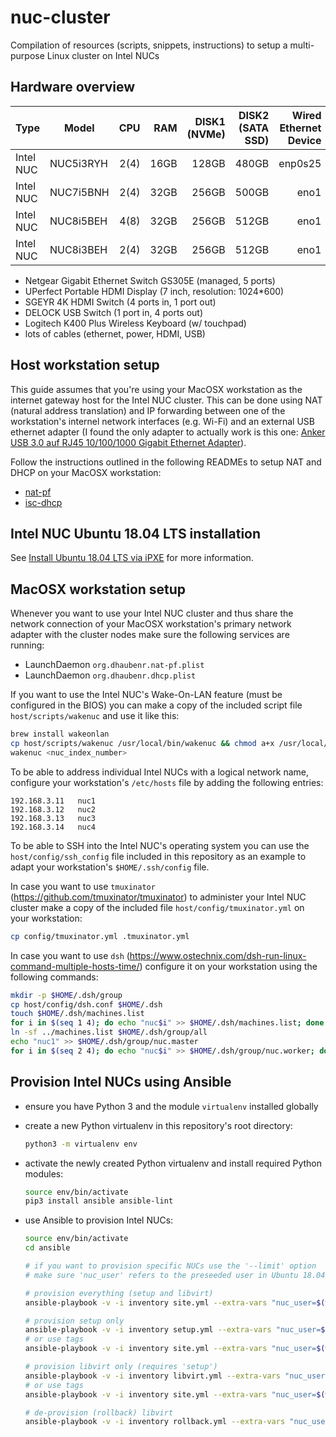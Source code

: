 # nuc-cluster

Compilation of resources (scripts, snippets, instructions) to setup a multi-purpose Linux cluster on Intel NUCs

## Hardware overview

| Type      | Model      | CPU  | RAM    | DISK1 (NVMe) | DISK2 (SATA SSD) | Wired Ethernet Device | NODE INDEX |
|-----------|------------|-----:|-------:|-------------:|-----------------:|----------------------:|-----------:|
| Intel NUC | NUC5i3RYH  | 2(4) | 16GB   | 128GB        | 480GB            | enp0s25               | 1          |
| Intel NUC | NUC7i5BNH  | 2(4) | 32GB   | 256GB        | 500GB            | eno1                  | 2          |
| Intel NUC | NUC8i5BEH  | 4(8) | 32GB   | 256GB        | 512GB            | eno1                  | 3          |
| Intel NUC | NUC8i3BEH  | 2(4) | 32GB   | 256GB        | 512GB            | eno1                  | 4          |

- Netgear Gigabit Ethernet Switch GS305E (managed, 5 ports)
- UPerfect Portable HDMI Display (7 inch, resolution: 1024*600)
- SGEYR 4K HDMI Switch (4 ports in, 1 port out)
- DELOCK USB Switch (1 port in, 4 ports out)
- Logitech K400 Plus Wireless Keyboard (w/ touchpad)
- lots of cables (ethernet, power, HDMI, USB)

## Host workstation setup

This guide assumes that you're using your MacOSX workstation as the internet gateway host for
the Intel NUC cluster. This can be done using NAT (natural address translation) and IP forwarding between one of the workstation's internel network interfaces (e.g. Wi-Fi) and an external USB ethernet adapter (I found the only adapter to actually work is this one: [Anker USB 3.0 auf RJ45 10/100/1000 Gigabit Ethernet Adapter](https://www.amazon.de/gp/product/B00NPJV4YY/ref=ppx_yo_dt_b_search_asin_title?ie=UTF8&psc=1)).

Follow the instructions outlined in the following READMEs to setup NAT and DHCP on your MacOSX workstation:

- [nat-pf](./host/config/network_boot/native/nat-pf/README.md)
- [isc-dhcp](./host/config/network_boot/native/isc-dhcp/README.md)

## Intel NUC Ubuntu 18.04 LTS installation

See [Install Ubuntu 18.04 LTS via iPXE](host/config/network_boot/README.md) for more information.

## MacOSX workstation setup

Whenever you want to use your Intel NUC cluster and thus share the network connection of your MacOSX workstation's primary network adapter with the cluster nodes make sure the following services are running:

- LaunchDaemon `org.dhaubenr.nat-pf.plist`
- LaunchDaemon `org.dhaubenr.dhcp.plist`

If you want to use the Intel NUC's Wake-On-LAN feature (must be configured in the BIOS) you can make a copy of the included script file `host/scripts/wakenuc` and use it like this:

```bash
brew install wakeonlan
cp host/scripts/wakenuc /usr/local/bin/wakenuc && chmod a+x /usr/local/bin/wakenuc
wakenuc <nuc_index_number>
```

To be able to address individual Intel NUCs with a logical network name, configure your workstation's `/etc/hosts` file by adding the following entries:

```text
192.168.3.11   nuc1
192.168.3.12   nuc2
192.168.3.13   nuc3
192.168.3.14   nuc4
```

To be able to SSH into the Intel NUC's operating system you can use the `host/config/ssh_config` file included in this repository as an example to adapt your workstation's `$HOME/.ssh/config` file.

In case you want to use `tmuxinator` (<https://github.com/tmuxinator/tmuxinator>) to administer your Intel NUC cluster make a copy of the included file `host/config/tmuxinator.yml` on your workstation:

```bash
cp config/tmuxinator.yml .tmuxinator.yml
```

In case you want to use `dsh` (<https://www.ostechnix.com/dsh-run-linux-command-multiple-hosts-time/>) configure it on your workstation using the following commands:

```bash
mkdir -p $HOME/.dsh/group
cp host/config/dsh.conf $HOME/.dsh
touch $HOME/.dsh/machines.list
for i in $(seq 1 4); do echo "nuc$i" >> $HOME/.dsh/machines.list; done
ln -sf ../machines.list $HOME/.dsh/group/all
echo "nuc1" >> $HOME/.dsh/group/nuc.master
for i in $(seq 2 4); do echo "nuc$i" >> $HOME/.dsh/group/nuc.worker; done
```

## Provision Intel NUCs using Ansible

- ensure you have Python 3 and the module `virtualenv` installed globally
- create a new Python virtualenv in this repository's root directory:

  ```bash
  python3 -m virtualenv env
  ```

- activate the newly created Python virtualenv and install required Python modules:

  ```bash
  source env/bin/activate
  pip3 install ansible ansible-lint
  ```

- use Ansible to provision Intel NUCs:

  ```bash
  source env/bin/activate
  cd ansible
  
  # if you want to provision specific NUCs use the '--limit' option
  # make sure 'nuc_user' refers to the preseeded user in Ubuntu 18.04 LTS
  
  # provision everything (setup and libvirt)
  ansible-playbook -v -i inventory site.yml --extra-vars "nuc_user=$(whoami)" --ask-become-pass [--limit nucs[0]]

  # provision setup only
  ansible-playbook -v -i inventory setup.yml --extra-vars "nuc_user=$(whoami)" --ask-become-pass [--limit nucs[0]]
  # or use tags
  ansible-playbook -v -i inventory site.yml --extra-vars "nuc_user=$(whoami)" --tags "common,development,docker,vagrant,kubernetes,user,finish" --ask-become-pass [--limit nucs[0]]

  # provision libvirt only (requires 'setup')
  ansible-playbook -v -i inventory libvirt.yml --extra-vars "nuc_user=$(whoami)" --ask-become-pass [--limit nucs[0]]
  # or use tags
  ansible-playbook -v -i inventory site.yml --extra-vars "nuc_user=$(whoami)" --tags "libvirt" --ask-become-pass [--limit nucs[0]]

  # de-provision (rollback) libvirt
  ansible-playbook -v -i inventory rollback.yml --extra-vars "nuc_user=$(whoami)" --ask-become-pass [--limit nucs[0]]
  ```
